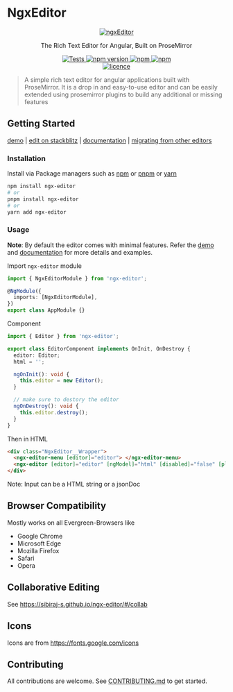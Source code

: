 # NgxEditor

<p align="center">
  <a href="https://github.com/sibiraj-s/ngx-editor">
   <img src="./sketch/ngx-editor.svg" alt="ngxEditor">
  </a>
</p>
<p align="center">The Rich Text Editor for Angular, Built on ProseMirror</p>
<p align="center">
  <a href="https://github.com/sibiraj-s/ngx-editor/actions">
    <img alt="Tests" src="https://github.com/sibiraj-s/ngx-editor/workflows/Tests/badge.svg">
  </a>
  <a href="https://www.npmjs.com/package/ngx-editor">
    <img alt="npm version" src="https://badgen.net/npm/v/ngx-editor">
  </a>
  <a href="https://www.npmjs.com/package/ngx-editor">
    <img alt="npm" src="https://badgen.net/npm/dm/ngx-editor">
  </a>
  <a href="https://www.npmjs.com/package/ngx-editor">
    <img alt="npm" src="https://badgen.net/npm/dt/ngx-editor">
  </a>
  <br />
  <a href="https://github.com/sibiraj-s/ngx-editor/blob/master/LICENSE">
    <img alt="licence" src="https://badgen.net/npm/license/ngx-editor">
  </a>
</p>

> A simple rich text editor for angular applications built with ProseMirror. It is a drop in and easy-to-use editor
> and can be easily extended using prosemirror plugins to build any additional or missing features

## Getting Started

[demo] | [edit on stackblitz][stackblitz] | [documentation] | [migrating from other editors][migration]

### Installation

Install via Package managers such as [npm] or [pnpm] or [yarn]

```bash
npm install ngx-editor
# or
pnpm install ngx-editor
# or
yarn add ngx-editor
```

### Usage

**Note**: By default the editor comes with minimal features. Refer the [demo] and [documentation] for more details and examples.

Import `ngx-editor` module

```ts
import { NgxEditorModule } from 'ngx-editor';

@NgModule({
  imports: [NgxEditorModule],
})
export class AppModule {}
```

Component

```ts
import { Editor } from 'ngx-editor';

export class EditorComponent implements OnInit, OnDestroy {
  editor: Editor;
  html = '';

  ngOnInit(): void {
    this.editor = new Editor();
  }

  // make sure to destory the editor
  ngOnDestroy(): void {
    this.editor.destroy();
  }
}
```

Then in HTML

```html
<div class="NgxEditor__Wrapper">
  <ngx-editor-menu [editor]="editor"> </ngx-editor-menu>
  <ngx-editor [editor]="editor" [ngModel]="html" [disabled]="false" [placeholder]="'Type here...'"></ngx-editor>
</div>
```

Note: Input can be a HTML string or a jsonDoc

## Browser Compatibility

Mostly works on all Evergreen-Browsers like

- Google Chrome
- Microsoft Edge
- Mozilla Firefox
- Safari
- Opera

## Collaborative Editing

See https://sibiraj-s.github.io/ngx-editor/#/collab

## Icons

Icons are from https://fonts.google.com/icons

## Contributing

All contributions are welcome. See [CONTRIBUTING.md](./.github/CONTRIBUTING.md) to get started.

[npm]: https://www.npmjs.com/
[pnpm]: https://pnpm.io/
[yarn]: https://yarnpkg.com/lang/en/
[documentation]: https://sibiraj-s.github.io/ngx-editor
[demo]: https://ngx-editor.stackblitz.io/
[stackblitz]: https://stackblitz.com/edit/ngx-editor
[migration]: https://sibiraj-s.github.io/ngx-editor/#/migration
